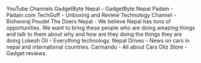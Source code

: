 YouTube Channels
GadgetByte Nepal - GadgetByte Nepal
Padain - Padain.com
TechGuff - Unboxing and Review
Technology Channel - Bishworaj Poudel
The Doers Nepal - We believe Nepal has tons of opportunities. We want to bring these people who are doing amazing things and talk to them about why and how are they doing the things they are doing
Lokesh Oli - Everything technology.
Nepal Drives - News on cars in nepal and international countries.
Carmandu - All about Cars
Oliz Store - Gadget reviews.
